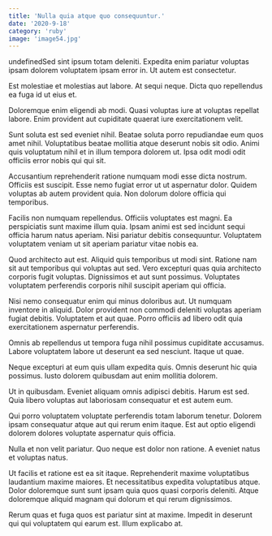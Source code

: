 ```yaml
---
title: 'Nulla quia atque quo consequuntur.'
date: '2020-9-18'
category: 'ruby'
image: 'image54.jpg'
---
```


undefinedSed sint ipsum totam deleniti. Expedita enim pariatur voluptas ipsam dolorem voluptatem ipsam error in. Ut autem est consectetur.
 Est molestiae et molestias aut labore. At sequi neque. Dicta quo repellendus ea fuga id ut eius et.
 Doloremque enim eligendi ab modi. Quasi voluptas iure at voluptas repellat labore. Enim provident aut cupiditate quaerat iure exercitationem velit.

Sunt soluta est sed eveniet nihil. Beatae soluta porro repudiandae eum quos amet nihil. Voluptatibus beatae mollitia atque deserunt nobis sit odio. Animi quis voluptatum nihil et in illum tempora dolorem ut. Ipsa odit modi odit officiis error nobis qui qui sit.
 Accusantium reprehenderit ratione numquam modi esse dicta nostrum. Officiis est suscipit. Esse nemo fugiat error ut ut aspernatur dolor. Quidem voluptas ab autem provident quia. Non dolorum dolore officia qui temporibus.
 Facilis non numquam repellendus. Officiis voluptates est magni. Ea perspiciatis sunt maxime illum quia. Ipsam animi est sed incidunt sequi officia harum natus aperiam. Nisi pariatur debitis consequuntur. Voluptatem voluptatem veniam ut sit aperiam pariatur vitae nobis ea.

Quod architecto aut est. Aliquid quis temporibus ut modi sint. Ratione nam sit aut temporibus qui voluptas aut sed. Vero excepturi quas quia architecto corporis fugit voluptas. Dignissimos et aut sunt possimus. Voluptates voluptatem perferendis corporis nihil suscipit aperiam qui officia.
 Nisi nemo consequatur enim qui minus doloribus aut. Ut numquam inventore in aliquid. Dolor provident non commodi deleniti voluptas aperiam fugiat debitis. Voluptatem et aut quae. Porro officiis ad libero odit quia exercitationem aspernatur perferendis.
 Omnis ab repellendus ut tempora fuga nihil possimus cupiditate accusamus. Labore voluptatem labore ut deserunt ea sed nesciunt. Itaque ut quae.

Neque excepturi at eum quis ullam expedita quis. Omnis deserunt hic quia possimus. Iusto dolorem quibusdam aut enim mollitia dolorem.
 Ut in quibusdam. Eveniet aliquam omnis adipisci debitis. Harum est sed. Quia libero voluptas aut laboriosam consequatur et est autem eum.
 Qui porro voluptatem voluptate perferendis totam laborum tenetur. Dolorem ipsam consequatur atque aut qui rerum enim itaque. Est aut optio eligendi dolorem dolores voluptate aspernatur quis officia.

Nulla et non velit pariatur. Quo neque est dolor non ratione. A eveniet natus et voluptas natus.
 Ut facilis et ratione est ea sit itaque. Reprehenderit maxime voluptatibus laudantium maxime maiores. Et necessitatibus expedita voluptatibus atque. Dolor doloremque sunt sunt ipsam quia quos quasi corporis deleniti. Atque doloremque aliquid magnam qui dolorum et qui rerum dignissimos.
 Rerum quas et fuga quos est pariatur sint at maxime. Impedit in deserunt qui qui voluptatem qui earum est. Illum explicabo at.


